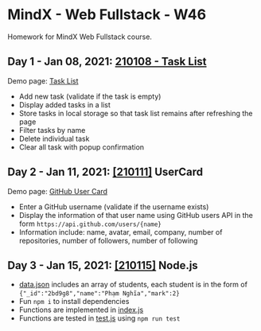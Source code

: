 # MindX - Web Fullstack - W46
Homework for MindX Web Fullstack course.

## Day 1 - Jan 08, 2021: [210108 - Task List](.)

Demo page: [Task List](https://nguyennganhi.github.io/mindx-web-fullstack-w46/210108-task-list)

* Add new task (validate if the task is empty)
* Display added tasks in a list
* Store tasks in local storage so that task list remains after refreshing the page
* Filter tasks by name
* Delete individual task
* Clear all task with popup confirmation

## Day 2 - Jan 11, 2021: [[210111]](210111) UserCard

Demo page: [GitHub User Card](https://nguyennganhi.github.io/mindx-web-fullstack-w46/210111/UserCard)

* Enter a GitHub username (validate if the username exists)
* Display the information of that user name using GitHub users API in the form `https://api.github.com/users/{name}` 
* Information include: name, avatar, email, company, number of repositories, number of followers, number of following

## Day 3 - Jan 15, 2021: [[210115]](210115) Node.js

* [data.json](210115/data.json) includes an array of students, each student is in the form of `{"_id":"2bd9g8","name":"Phạm Nghĩa","mark":2}`
* Fun `npm i` to install dependencies
* Functions are implemented in [index.js](210115/index.js)
* Functions are tested in [test.js](210115/test.js) using `npm run test` 
 
